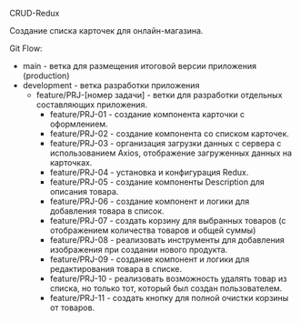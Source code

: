 CRUD-Redux

Создание списка карточек для онлайн-магазина.

Git Flow:

- main - ветка для размещения итоговой версии приложения (production)
- development - ветка разработки приложения
  - feature/PRJ-[номер задачи] - ветки для разработки отдельных составляющих приложения.
    - feature/PRJ-01 - создание компонента карточки с оформлением.
    - feature/PRJ-02 - создание компонента со списком карточек.
    - feature/PRJ-03 - организация загрузки данных с сервера с использованием Axios, отображение загруженных данных на карточках.
    - feature/PRJ-04 - установка и конфигурация Redux.
    - feature/PRJ-05 - создание компоненты Description для описания товара.
    - feature/PRJ-06 - создание компонент и логики для добавления товара в список.
    - feature/PRJ-07 - создать корзину для выбранных товаров (с отображением количества товаров и общей суммы)
    - feature/PRJ-08 - реализовать инструменты для добавления изображения при создании нового продукта.
    - feature/PRJ-09 - создание компонент и логики для редактирования товара в списке.
    - feature/PRJ-10 - реализовать возможность удалять товар из списка, но только тот, который был создан пользователем.
    - feature/PRJ-11 - создать кнопку для полной очистки корзины от товаров.
